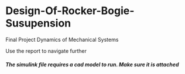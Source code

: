 # Design-Of-Rocker-Bogie-Susupension
Final Project Dynamics of Mechanical Systems


Use the report to navigate further



##### The simulink file requires a cad model to run. Make sure it is attached
